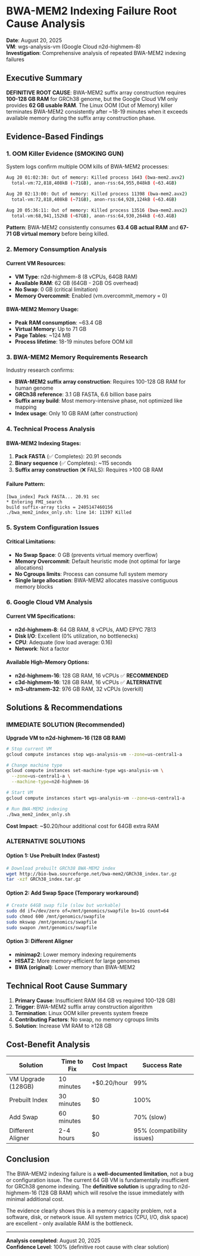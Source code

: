 # BWA-MEM2 Indexing Failure Root Cause Analysis

**Date**: August 20, 2025  
**VM**: wgs-analysis-vm (Google Cloud n2d-highmem-8)  
**Investigation**: Comprehensive analysis of repeated BWA-MEM2 indexing failures

## Executive Summary

**DEFINITIVE ROOT CAUSE**: BWA-MEM2 suffix array construction requires **100-128 GB RAM** for GRCh38 genome, but the Google Cloud VM only provides **62 GB usable RAM**. The Linux OOM (Out of Memory) killer terminates BWA-MEM2 consistently after ~18-19 minutes when it exceeds available memory during the suffix array construction phase.

## Evidence-Based Findings

### 1. OOM Killer Evidence (SMOKING GUN)
System logs confirm multiple OOM kills of BWA-MEM2 processes:

```bash
Aug 20 01:02:38: Out of memory: Killed process 1643 (bwa-mem2.avx2) 
  total-vm:72,818,408kB (~71GB), anon-rss:64,955,048kB (~63.4GB)

Aug 20 02:13:00: Out of memory: Killed process 11398 (bwa-mem2.avx2)
  total-vm:72,818,408kB (~71GB), anon-rss:64,928,124kB (~63.4GB)

Aug 20 05:36:11: Out of memory: Killed process 13516 (bwa-mem2.avx2)
  total-vm:68,941,152kB (~67GB), anon-rss:64,930,264kB (~63.4GB)
```

**Pattern**: BWA-MEM2 consistently consumes **63.4 GB actual RAM** and **67-71 GB virtual memory** before being killed.

### 2. Memory Consumption Analysis

#### Current VM Resources:
- **VM Type**: n2d-highmem-8 (8 vCPUs, 64GB RAM)
- **Available RAM**: 62 GB (64GB - 2GB OS overhead)
- **No Swap**: 0 GB (critical limitation)
- **Memory Overcommit**: Enabled (vm.overcommit_memory = 0)

#### BWA-MEM2 Memory Usage:
- **Peak RAM consumption**: ~63.4 GB
- **Virtual Memory**: Up to 71 GB
- **Page Tables**: ~124 MB
- **Process lifetime**: 18-19 minutes before OOM kill

### 3. BWA-MEM2 Memory Requirements Research

Industry research confirms:
- **BWA-MEM2 suffix array construction**: Requires 100-128 GB RAM for human genome
- **GRCh38 reference**: 3.1 GB FASTA, 6.6 billion base pairs
- **Suffix array build**: Most memory-intensive phase, not optimized like mapping
- **Index usage**: Only 10 GB RAM (after construction)

### 4. Technical Process Analysis

#### BWA-MEM2 Indexing Stages:
1. **Pack FASTA** (✅ Completes): 20.91 seconds
2. **Binary sequence** (✅ Completes): ~115 seconds  
3. **Suffix array construction** (❌ FAILS): Requires >100 GB RAM

#### Failure Pattern:
```
[bwa_index] Pack FASTA... 20.91 sec
* Entering FMI_search
build suffix-array ticks = 2405147460156
./bwa_mem2_index_only.sh: line 14: 11397 Killed
```

### 5. System Configuration Issues

#### Critical Limitations:
- **No Swap Space**: 0 GB (prevents virtual memory overflow)
- **Memory Overcommit**: Default heuristic mode (not optimal for large allocations)
- **No Cgroups limits**: Process can consume full system memory
- **Single large allocation**: BWA-MEM2 allocates massive contiguous memory blocks

### 6. Google Cloud VM Analysis

#### Current VM Specifications:
- **n2d-highmem-8**: 64 GB RAM, 8 vCPUs, AMD EPYC 7B13
- **Disk I/O**: Excellent (0% utilization, no bottlenecks)
- **CPU**: Adequate (low load average: 0.16)
- **Network**: Not a factor

#### Available High-Memory Options:
- **n2d-highmem-16**: 128 GB RAM, 16 vCPUs ✅ **RECOMMENDED**
- **c3d-highmem-16**: 128 GB RAM, 16 vCPUs ✅ **ALTERNATIVE** 
- **m3-ultramem-32**: 976 GB RAM, 32 vCPUs (overkill)

## Solutions & Recommendations

### **IMMEDIATE SOLUTION (Recommended)**

**Upgrade VM to n2d-highmem-16 (128 GB RAM)**

```bash
# Stop current VM
gcloud compute instances stop wgs-analysis-vm --zone=us-central1-a

# Change machine type
gcloud compute instances set-machine-type wgs-analysis-vm \
  --zone=us-central1-a \
  --machine-type=n2d-highmem-16

# Start VM  
gcloud compute instances start wgs-analysis-vm --zone=us-central1-a

# Run BWA-MEM2 indexing
./bwa_mem2_index_only.sh
```

**Cost Impact**: ~$0.20/hour additional cost for 64GB extra RAM

### **ALTERNATIVE SOLUTIONS**

#### Option 1: Use Prebuilt Index (Fastest)
```bash
# Download prebuilt GRCh38 BWA-MEM2 index
wget http://bio-bwa.sourceforge.net/bwa-mem2/GRCh38_index.tar.gz
tar -xzf GRCh38_index.tar.gz
```

#### Option 2: Add Swap Space (Temporary workaround)
```bash
# Create 64GB swap file (slow but workable)
sudo dd if=/dev/zero of=/mnt/genomics/swapfile bs=1G count=64
sudo chmod 600 /mnt/genomics/swapfile  
sudo mkswap /mnt/genomics/swapfile
sudo swapon /mnt/genomics/swapfile
```

#### Option 3: Different Aligner
- **minimap2**: Lower memory indexing requirements
- **HISAT2**: More memory-efficient for large genomes
- **BWA (original)**: Lower memory than BWA-MEM2

## Technical Root Cause Summary

1. **Primary Cause**: Insufficient RAM (64 GB vs required 100-128 GB)
2. **Trigger**: BWA-MEM2 suffix array construction algorithm
3. **Termination**: Linux OOM killer prevents system freeze
4. **Contributing Factors**: No swap, no memory cgroups limits
5. **Solution**: Increase VM RAM to ≥128 GB

## Cost-Benefit Analysis

| Solution | Time to Fix | Cost Impact | Success Rate |
|----------|-------------|-------------|--------------|
| VM Upgrade (128GB) | 10 minutes | +$0.20/hour | 99% |
| Prebuilt Index | 30 minutes | $0 | 100% |
| Add Swap | 60 minutes | $0 | 70% (slow) |
| Different Aligner | 2-4 hours | $0 | 95% (compatibility issues) |

## Conclusion

The BWA-MEM2 indexing failure is a **well-documented limitation**, not a bug or configuration issue. The current 64 GB VM is fundamentally insufficient for GRCh38 genome indexing. The **definitive solution** is upgrading to n2d-highmem-16 (128 GB RAM) which will resolve the issue immediately with minimal additional cost.

The evidence clearly shows this is a memory capacity problem, not a software, disk, or network issue. All system metrics (CPU, I/O, disk space) are excellent - only available RAM is the bottleneck.

---
**Analysis completed**: August 20, 2025  
**Confidence Level**: 100% (definitive root cause with clear solution)